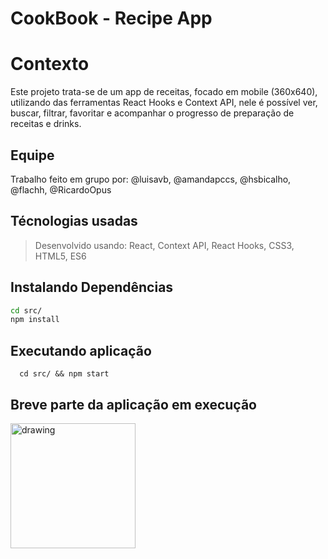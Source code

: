 # CookBook - Recipe App

# Contexto
Este projeto trata-se de um app de receitas, focado em mobile (360x640), utilizando das ferramentas React Hooks e Context API, nele é possível ver, buscar, filtrar, favoritar e acompanhar o progresso de preparação de receitas e drinks. 

## Equipe
Trabalho feito em grupo por: @luisavb, @amandapccs, @hsbicalho, @flachh, @RicardoOpus

## Técnologias usadas

> Desenvolvido usando: React, Context API, React Hooks, CSS3, HTML5, ES6

## Instalando Dependências

```bash
cd src/
npm install
``` 
## Executando aplicação
  ```
    cd src/ && npm start
  ```
## Breve parte da aplicação em execução
  
  <img src="https://user-images.githubusercontent.com/88630222/177211636-10ae96d8-99ec-447f-963a-0d6b2db4c0ab.gif" alt="drawing" width="200"/>


